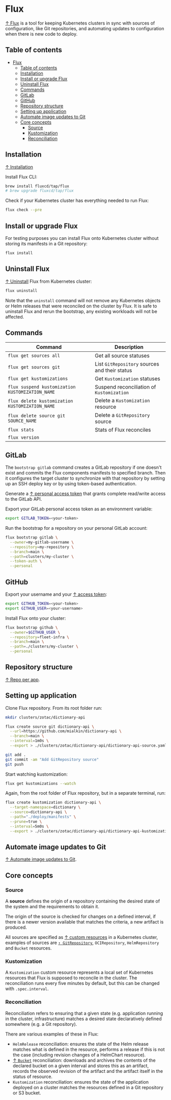 # Flux

[↑ Flux](https://fluxcd.io/flux) is a tool for keeping Kubernetes clusters in sync with sources of configuration, like Git repositories, and automating updates to configuration when there is new code to deploy.

## Table of contents

- [Flux](#flux)
  - [Table of contents](#table-of-contents)
  - [Installation](#installation)
  - [Install or upgrade Flux](#install-or-upgrade-flux)
  - [Uninstall Flux](#uninstall-flux)
  - [Commands](#commands)
  - [GitLab](#gitlab)
  - [GitHub](#github)
  - [Repository structure](#repository-structure)
  - [Setting up application](#setting-up-application)
  - [Automate image updates to Git](#automate-image-updates-to-git)
  - [Core concepts](#core-concepts)
    - [Source](#source)
    - [Kustomization](#kustomization)
    - [Reconciliation](#reconciliation)

## Installation

[↑ Installation](https://fluxcd.io/flux/installation/)

Install Flux CLI:

```bash
brew install fluxcd/tap/flux
# brew upgrade fluxcd/tap/flux
```

Check if your Kubernetes cluster has everything needed to run Flux:

```bash
flux check --pre
```

## Install or upgrade Flux

For testing purposes you can install Flux onto Kubernetes cluster without storing its manifests in a Git repository:

```bash
flux install
```

## Uninstall Flux

[↑ Uninstall](https://fluxcd.io/flux/installation/#uninstall) Flux from Kubernetes cluster:

```bash
flux uninstall
```

Note that the `uninstall` command will not remove any Kubernetes objects or Helm releases that were reconciled on the cluster by Flux. It is safe to uninstall Flux and rerun the bootstrap, any existing workloads will not be affected.

## Commands

| Command                                         | Description                                   |
| ----------------------------------------------- | --------------------------------------------- |
| `flux get sources all`                          | Get all source statuses                       |
| `flux get sources git`                          | List `GitRepository` sources and their status |
| `flux get kustomizations`                       | Get `Kustomization` statuses                  |
| `flux suspend kustomization KUSTOMIZATION_NAME` | Suspend reconciliation of `Kustomization`     |
| `flux delete kustomization KUSTOMIZATION_NAME`  | Delete a `Kustomization` resource             |
| `flux delete source git SOURCE_NAME`            | Delete a `GitRepository` source               |
| `flux stats`                                    | Stats of Flux reconciles                      |
| `flux version`                                  |                                               |

## GitLab

The `bootstrap gitlab` command creates a GitLab repository if one doesn't exist and commits the Flux components manifests to specified branch. Then it configures the target cluster to synchronize with that repository by setting up an SSH deploy key or by using token-based authentication.

Generate a [↑ personal access token](https://docs.gitlab.com/ee/user/profile/personal_access_tokens.html) that grants complete read/write access to the GitLab API.

Export your GitLab personal access token as an environment variable:

```bash
export GITLAB_TOKEN=<your-token>
```

Run the bootstrap for a repository on your personal GitLab account:

```bash
flux bootstrap gitlab \
  --owner=my-gitlab-username \
  --repository=my-repository \
  --branch=main \
  --path=clusters/my-cluster \
  --token-auth \
  --personal
```

## GitHub

Export your username and your [↑ access token](https://docs.github.com/en/authentication/keeping-your-account-and-data-secure/creating-a-personal-access-token):

```bash
export GITHUB_TOKEN=<your-token>
export GITHUB_USER=<your-username>
```

Install Flux onto your cluster:

```bash
flux bootstrap github \
  --owner=$GITHUB_USER \
  --repository=fleet-infra \
  --branch=main \
  --path=./clusters/my-cluster \
  --personal
```

## Repository structure

[↑ Repo per app](https://fluxcd.io/flux/guides/repository-structure/#repo-per-app).

## Setting up application

Clone Flux repository. From its root folder run:

```bash
mkdir clusters/zotac/dictionary-api

flux create source git dictionary-api \
  --url=https://github.com/mialkin/dictionary-api \
  --branch=main \
  --interval=1m0s \
  --export > ./clusters/zotac/dictionary-api/dictionary-api-source.yaml
```

```bash
git add .
git commit -am "Add GitRepository source"
git push
```

Start watching kustomization:

```bash
flux get kustomizations --watch
```

Again, from the root folder of Flux repository, but in a separate terminal, run:

```bash
flux create kustomization dictionary-api \
  --target-namespace=dictionary \
  --source=dictionary-api \
  --path="./deploy/manifests" \
  --prune=true \
  --interval=5m0s \
  --export > ./clusters/zotac/dictionary-api/dictionary-api-kustomization.yaml
```

## Automate image updates to Git

[↑ Automate image updates to Git](https://fluxcd.io/flux/guides/image-update).

## Core concepts

### Source

A **source** defines the origin of a repository containing the desired state of the system and the requirements to obtain it.

The origin of the source is checked for changes on a defined interval, if there is a newer version available that matches the criteria, a new artifact is produced.

All sources are specified as [↑ custom resources](https://kubernetes.io/docs/concepts/extend-kubernetes/api-extension/custom-resources/) in a Kubernetes cluster, examples of sources are [`↑ GitRepository`](https://fluxcd.io/flux/components/source/gitrepositories), `OCIRepository`, `HelmRepository` and `Bucket` resources.

### Kustomization

A `Kustomization` custom resource represents a local set of Kubernetes resources that Flux is supposed to reconcile in the cluster. The reconciliation runs every five minutes by default, but this can be changed with `.spec.interval`.

### Reconciliation

Reconciliation refers to ensuring that a given state (e.g. application running in the cluster, infrastructure) matches a desired state declaratively defined somewhere (e.g. a Git repository).

There are various examples of these in Flux:

- `HelmRelease` reconciliation: ensures the state of the Helm release matches what is defined in the resource, performs a release if this is not the case (including revision changes of a HelmChart resource).
- [↑ `Bucket`](https://fluxcd.io/flux/components/source/buckets/) reconciliation: downloads and archives the contents of the declared bucket on a given interval and stores this as an artifact, records the observed revision of the artifact and the artifact itself in the status of resource.
- `Kustomization` reconciliation: ensures the state of the application deployed on a cluster matches the resources defined in a Git repository or S3 bucket.
